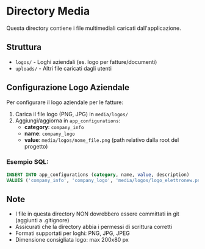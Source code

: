 # Directory Media

Questa directory contiene i file multimediali caricati dall'applicazione.

## Struttura

- `logos/` - Loghi aziendali (es. logo per fatture/documenti)
- `uploads/` - Altri file caricati dagli utenti

## Configurazione Logo Aziendale

Per configurare il logo aziendale per le fatture:

1. Carica il file logo (PNG, JPG) in `media/logos/`
2. Aggiungi/aggiorna in `app_configurations`:
   - **category**: `company_info`
   - **name**: `company_logo`
   - **value**: `media/logos/nome_file.png` (path relativo dalla root del progetto)

### Esempio SQL:

```sql
INSERT INTO app_configurations (category, name, value, description) 
VALUES ('company_info', 'company_logo', 'media/logos/logo_elettronew.png', 'Logo aziendale per documenti fiscali');
```

## Note

- I file in questa directory NON dovrebbero essere committati in git (aggiunti a .gitignore)
- Assicurati che la directory abbia i permessi di scrittura corretti
- Formati supportati per loghi: PNG, JPG, JPEG
- Dimensione consigliata logo: max 200x80 px


